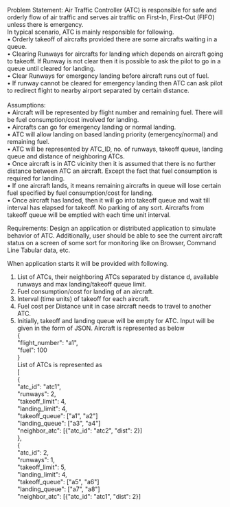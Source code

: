 Problem Statement: Air Traffic Controller (ATC) is responsible for safe and orderly flow of air traffic and serves air traffic on First-In, First-Out (FIFO) unless there is emergency. <br>
In typical scenario, ATC is mainly responsible for following. <br>
• Orderly takeoff of aircrafts provided there are some aircrafts waiting in a queue. <br>
• Clearing Runways for aircrafts for landing which depends on aircraft going to takeoff. If Runway is not clear then it is possible to ask the pilot to go in a queue until cleared for landing. <br>
• Clear Runways for emergency landing before aircraft runs out of fuel. <br>
• If runway cannot be cleared for emergency landing then ATC can ask pilot to redirect flight to nearby airport separated by certain distance. <br>
 <br>
Assumptions: <br>
• Aircraft will be represented by flight number and remaining fuel. There will be fuel consumption/cost involved for landing.  <br>
• Aircrafts can go for emergency landing or normal landing. <br>
• ATC will allow landing on based landing priority (emergency/normal) and remaining fuel. <br>
• ATC will be represented by ATC_ID, no. of runways, takeoff queue, landing queue and distance of neighboring ATCs. <br>
• Once aircraft is in ATC vicinity then it is assumed that there is no further distance between ATC an aircraft. Except the fact that fuel consumption is required for landing. <br>
• If one aircraft lands, it means remaining aircrafts in queue will lose certain fuel specified by fuel consumption/cost for landing. <br>
• Once aircraft has landed, then it will go into takeoff queue and wait till interval has elapsed for takeoff. No parking of any sort. Aircrafts from takeoff queue will be emptied with each time unit interval. <br>


Requirements: 
Design an application or distributed application to simulate behavior of ATC.
Additionally, user should be able to see the current aircraft status on a screen of some sort for monitoring like on Browser, Command Line Tabular data, etc.

When application starts it will be provided with following.
1. List of ATCs, their neighboring ATCs separated by distance d, available runways and max landing/takeoff queue limit.
2. Fuel consumption/cost for landing of an aircraft.
3. Interval (time units) of takeoff for each aircraft.
4. Fuel cost per Distance unit in case aircraft needs to travel to another ATC.
5. Initially, takeoff and landing queue will be empty for ATC.
Input will be given in the form of JSON.
Aircraft is represented as below <br>
{ <br>
 "flight_number": "a1", <br>
 "fuel": 100 <br>
} <br>
List of ATCs is represented as <br>
[ <br>
{ <br>
 "atc_id": "atc1", <br>
 "runways": 2, <br>
 "takeoff_limit": 4, <br>
 "landing_limit": 4, <br>
 "takeoff_queue": ["a1", "a2"] <br>
 "landing_queue": ["a3", "a4"] <br>
 "neighbor_atc": [{"atc_id": "atc2", "dist": 2}] <br>
}, <br>
{ <br>
 "atc_id": 2, <br>
 "runways": 1, <br>
 "takeoff_limit": 5, <br>
 "landing_limit": 4, <br>
 "takeoff_queue": ["a5", "a6"] <br>
 "landing_queue": ["a7", "a8"] <br>
 "neighbor_atc": [{"atc_id": "atc1", "dist": 2}] <br>
